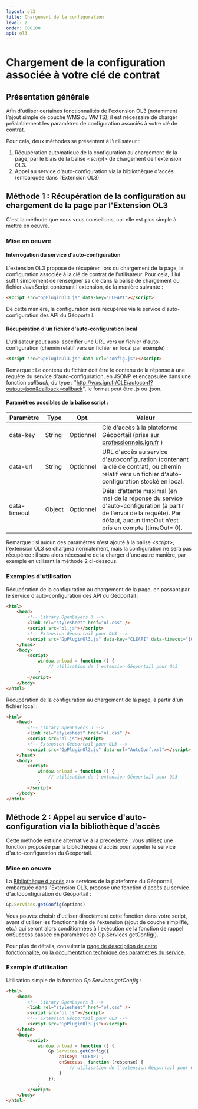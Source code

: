 ```yaml
---
layout: ol3
title: Chargement de la configuration
level: 2
order: 000100
api: ol3
---
```


# Chargement de la configuration associée à votre clé de contrat

## Présentation générale

Afin d'utiliser certaines fonctionnalités de l'extension OL3 (notamment l'ajout simple de couche WMS ou WMTS), il est nécessaire de charger préalablement les paramètres de configuration associés à votre clé de contrat.

Pour cela, deux méthodes se présentent à l'utilisateur :
1. Récupération automatique de la configuration au chargement de la page, par le biais de la balise \<*script*\> de chargement de l'extension OL3.
2. Appel au service d'auto-configuration via la bibliothèque d'accès (embarquée dans l'Extension OL3)

## Méthode 1 : Récupération de la configuration au chargement de la page par l'Extension OL3

C'est la méthode que nous vous conseillons, car elle est plus simple à mettre en oeuvre.

### Mise en oeuvre

#### Interrogation du service d'auto-configuration

L'extension OL3 propose de récupérer, lors du chargement de la page, la configuration associée à la clé de contrat de l'utilisateur. Pour cela, il lui suffit simplement de renseigner sa clé dans la balise de chargement du fichier JavaScript contenant l'extension, de la manière suivante :

``` html
<script src="GpPluginOl3.js" data-key="CLEAPI"></script>
```

De cette manière, la configuration sera récupérée via le service d'auto-configuration des API du Géoportail.

#### Récupération d'un fichier d'auto-configuration local

L'utilisateur peut aussi spécifier une URL vers un fichier d'auto-configuration (chemin relatif vers un fichier en local par exemple) :

``` html
<script src="GpPluginOl3.js" data-url="config.js"></script>
```

Remarque : Le contenu du fichier doit être le contenu de la réponse à une requête du service d'auto-configuration, en JSONP et encapsulée dans une fonction *callback*, du type : "http://wxs.ign.fr/CLE/autoconf?output=json&callback=callback", le format peut être .js ou .json.

#### Paramètres possibles de la balise script :

Paramètre | Type | Opt. | Valeur
 -|-|-|-|
data-key  | String  | Optionnel   | Clé d'accès à la plateforme Géoportail (prise sur [professionnels.ign.fr](http://professionnels.ign.fr/api-web) )
data-url  | String  | Optionnel     | URL d'accès au service d'autoconfiguration (contenant la clé de contrat), ou chemin relatif vers un fichier d'auto-configuration stocké en local.
data-timeout | Object | Optionnel   | Délai d’attente maximal (en ms) de la réponse du service d'auto-configuration (à partir de l’envoi de la requête). Par défaut, aucun timeOut n’est pris en compte (timeOut= 0).

Remarque : si aucun des paramètres n'est ajouté à la balise \<*script*\>, l'extension OL3 se chargera normalement, mais la configuration ne sera pas récupérée : il sera alors nécessaire de la charger d'une autre manière, par exemple en utilisant la méthode 2 ci-dessous.

### Exemples d'utilisation

Récupération de la configuration au chargement de la page, en passant par le service d'auto-configuration des API du Géoportail :

``` html
<html>
    <head>
        <!-- Library OpenLayers 3 -->
        <link rel="stylesheet" href="ol.css" />
        <script src="ol.js"></script>
        <!-- Extension Géoportail pour OL3 -->
        <script src="GpPluginOl3.js" data-key="CLEAPI" data-timeout="10000"></script>
    </head>
    <body>
        <script>
            window.onload = function () {
                // utilisation de l'extension Géoportail pour OL3
            }
        </script>
    </body>
</html>
```

Récupération de la configuration au chargement de la page, à partir d'un fichier local :

``` html
<html>
    <head>
        <!-- Library OpenLayers 3 -->
        <link rel="stylesheet" href="ol.css" />
        <script src="ol.js"></script>
        <!-- Extension Géoportail pour OL3 -->
        <script src="GpPluginOl3.js" data-url="AutoConf.xml"></script>
    </head>
    <body>
        <script>
            window.onload = function () {
                // utilisation de l'extension Géoportail pour OL3
            }
        </script>
    </body>
</html>
```


## Méthode 2 : Appel au service d'auto-configuration via la bibliothèque d'accès

Cette méthode est une alternative à la précédente : vous utilisez une fonction proposée par la bibliothèque d'accès pour appeler le service d'auto-configuration du Géoportail.

### Mise en oeuvre

La [Bibliothèque d'accès](./../bibacces/presentation.html) aux services de la plateforme du Géoportail, embarquée dans l'Extension OL3, propose une fonction d'accès au service d'autoconfiguration du Géoportail :

``` javascript
Gp.Services.getConfig(options)
```

Vous pouvez choisir d'utiliser directement cette fonction dans votre script, avant d'utiliser les fonctionnalités de l'extension (ajout de couche simplifié, etc.) qui seront alors conditionnées à l'exécution de la fonction de rappel onSuccess passée en paramètres de Gp.Services.getConfig().

Pour plus de détails, consulter la [page de description de cette fonctionnalité](./../bibacces/dd_services_autoconf.html), ou [la documentation technique des paramètres du service](http://ignf.github.io/geoportal-access-lib/v1.0.0-beta.1/jsdoc/module-Services.html#~getConfig).


### Exemple d'utilisation

Utilisation simple de la fonction *Gp.Services.getConfig* :

``` html
<html>
    <head>
        <!-- Library OpenLayers 3 -->
        <link rel="stylesheet" href="ol.css" />
        <script src="ol.js"></script>
        <!-- Extension Géoportail pour OL3 -->
        <script src="GpPluginOl3.js"></script>
    </head>
    <body>
        <script>
            window.onload = function () {
                Gp.Services.getConfig({
                    apiKey: 'CLEAPI',
                    onSuccess: function (response) {
                        // utilisation de l'extension Géoportail pour OL3
                    }
                });
            }
        </script>
    </body>
</html>
```
